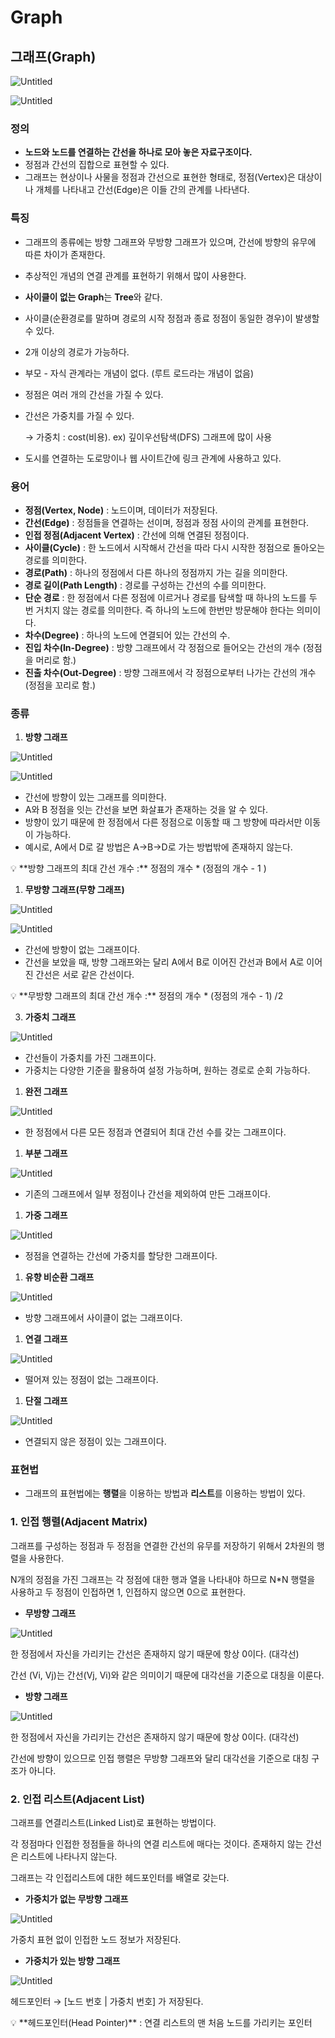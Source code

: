 # Graph

## 그래프(Graph)

![Untitled](Graph%20292171e081aa415b897c284d0aea5794/Untitled.png)

![Untitled](Graph%20292171e081aa415b897c284d0aea5794/Untitled%201.png)

### 정의

- **노드와 노드를 연결하는 간선을 하나로 모아 놓은 자료구조이다.**
- 정점과 간선의 집합으로 표현할 수 있다.
- 그래프는 현상이나 사물을 정점과 간선으로 표현한 형태로, 정점(Vertex)은 대상이나 개체를 나타내고 간선(Edge)은 이들 간의 관계를 나타낸다.

### 특징

- 그래프의 종류에는 방향 그래프와 무방향 그래프가 있으며, 간선에 방향의 유무에 따른 차이가 존재한다.
- 추상적인 개념의 연결 관계를 표현하기 위해서 많이 사용한다.
- **사이클이 없는 Graph**는 **Tree**와 같다.
- 사이클(순환경로를 말하며 경로의 시작 정점과 종료 정점이 동일한 경우)이 발생할 수 있다.
- 2개 이상의 경로가 가능하다.
- 부모 - 자식 관계라는 개념이 없다. (루트 로드라는 개념이 없음)
- 정점은 여러 개의 간선을 가질 수 있다.
- 간선은 가중치를 가질 수 있다.
    
    → 가중치 : cost(비용). ex) 깊이우선탐색(DFS) 그래프에 많이 사용
    
- 도시를 연결하는 도로망이나 웹 사이트간에 링크 관계에 사용하고 있다.

### 용어

- **정점(Vertex, Node)** : 노드이며, 데이터가 저장된다.
- **간선(Edge)** : 정점들을 연결하는 선이며, 정점과 정점 사이의 관계를 표현한다.
- **인접 정점(Adjacent Vertex)** : 간선에 의해 연결된 정점이다.
- **사이클(Cycle)** : 한 노드에서 시작해서 간선을 따라 다시 시작한 정점으로 돌아오는 경로를 의미한다.
- **경로(Path)** : 하나의 정점에서 다른 하나의 정점까지 가는 길을 의미한다.
- **경로 길이(Path Length)** : 경로를 구성하는 간선의 수를 의미한다.
- **단순 경로** : 한 정점에서 다른 정점에 이르거나 경로를 탐색할 때 하나의 노드를 두 번 거치지 않는 경로를 의미한다. 즉 하나의 노드에 한번만 방문해야 한다는 의미이다.
- **차수(Degree)** : 하나의 노드에 연결되어 있는 간선의 수.
- **진입 차수(In-Degree)** : 방향 그래프에서 각 정점으로 들어오는 간선의 개수 (정점을 머리로 함.)
- **진출 차수(Out-Degree)** : 방향 그래프에서 각 정점으로부터 나가는 간선의 개수(정점을 꼬리로 함.)

### 종류

1. **방향 그래프**

![Untitled](Graph%20292171e081aa415b897c284d0aea5794/Untitled%202.png)

![Untitled](Graph%20292171e081aa415b897c284d0aea5794/Untitled%203.png)

- 간선에 방향이 있는 그래프를 의미한다.
- A와 B 정점을 잇는 간선을 보면 화살표가 존재하는 것을 알 수 있다.
- 방향이 있기 때문에 한 정점에서 다른 정점으로 이동할 때 그 방향에 따라서만 이동이 가능하다.
- 예시로, A에서 D로 갈 방법은 A→B→D로 가는 방법밖에 존재하지 않는다.

<aside>
💡 **방향 그래프의 최대 간선 개수 :** 정점의 개수 * (정점의 개수 - 1 )

</aside>

1. **무방향 그래프(무향 그래프)**

![Untitled](Graph%20292171e081aa415b897c284d0aea5794/Untitled%204.png)

![Untitled](Graph%20292171e081aa415b897c284d0aea5794/Untitled%205.png)

- 간선에 방향이 없는 그래프이다.
- 간선을 보았을 때, 방향 그래프와는 달리 A에서 B로 이어진 간선과 B에서 A로 이어진 간선은 서로 같은 간선이다.

<aside>
💡 **무방향 그래프의 최대 간선 개수 :** 정점의 개수 * (정점의 개수 - 1) /2

</aside>

3. **가중치 그래프**

![Untitled](Graph%20292171e081aa415b897c284d0aea5794/Untitled%206.png)

- 간선들이 가중치를 가진 그래프이다.
- 가중치는 다양한 기준을 활용하여 설정 가능하며, 원하는 경로로 순회 가능하다.

1. **완전 그래프**  

![Untitled](Graph%20292171e081aa415b897c284d0aea5794/Untitled%207.png)

- 한 정점에서 다른 모든 정점과 연결되어 최대 간선 수를 갖는 그래프이다.

1. **부분 그래프** 

![Untitled](Graph%20292171e081aa415b897c284d0aea5794/Untitled%208.png)

- 기존의 그래프에서 일부 정점이나 간선을 제외하여 만든 그래프이다.

1. **가중 그래프** 

![Untitled](Graph%20292171e081aa415b897c284d0aea5794/Untitled%209.png)

- 정점을 연결하는 간선에 가중치를 할당한 그래프이다.

1. **유향 비순환 그래프** 

![Untitled](Graph%20292171e081aa415b897c284d0aea5794/Untitled%2010.png)

- 방향 그래프에서 사이클이 없는 그래프이다.

1. **연결 그래프** 

![Untitled](Graph%20292171e081aa415b897c284d0aea5794/Untitled%2011.png)

- 떨어져 있는 정점이 없는 그래프이다.

1. **단절 그래프** 

![Untitled](Graph%20292171e081aa415b897c284d0aea5794/Untitled%2012.png)

- 연결되지 않은 정점이 있는 그래프이다.

### 표현법

- 그래프의 표현법에는 **행렬**을 이용하는 방법과 **리스트**를 이용하는 방법이 있다.

### 1. **인접 행렬(Adjacent Matrix)**

그래프를 구성하는 정점과 두 정점을 연결한 간선의 유무를 저장하기 위해서 2차원의 행렬을 사용한다.

N개의 정점을 가진 그래프는 각 정점에 대한 행과 열을 나타내야 하므로 N*N 행렬을 사용하고 두 정점이 인접하면 1, 인접하지 않으면 0으로 표현한다.

- **무방향 그래프**

![Untitled](Graph%20292171e081aa415b897c284d0aea5794/Untitled%2013.png)

한 정점에서 자신을 가리키는 간선은 존재하지 않기 때문에 항상 0이다. (대각선)

간선 (Vi, Vj)는 간선(Vj, Vi)와 같은 의미이기 때문에 대각선을 기준으로 대칭을 이룬다.

- **방향 그래프**

![Untitled](Graph%20292171e081aa415b897c284d0aea5794/Untitled%2014.png)

한 정점에서 자신을 가리키는 간선은 존재하지 않기 때문에 항상 0이다. (대각선)

간선에 방향이 있으므로 인접 행렬은 무방향 그래프와 달리 대각선을 기준으로 대칭 구조가 아니다.

### 2. **인접 리스트(Adjacent List)**

그래프를 연결리스트(Linked List)로 표현하는 방법이다.

각 정점마다 인접한 정점들을 하나의 연결 리스트에 매다는 것이다. 존재하지 않는 간선은 리스트에 나타나지 않는다. 

그래프는 각 인접리스트에 대한 헤드포인터를 배열로 갖는다.

- **가중치가 없는 무방향 그래프**

![Untitled](Graph%20292171e081aa415b897c284d0aea5794/Untitled%2015.png)

가중치 표현 없이 인접한 노드 정보가 저장된다.

- **가중치가 있는 방향 그래프**

![Untitled](Graph%20292171e081aa415b897c284d0aea5794/Untitled%2016.png)

헤드포인터  → [노드 번호 | 가중치 번호] 가 저장된다.

<aside>
💡 **헤드포인터(Head Pointer)** : 연결 리스트의 맨 처음 노드를 가리키는 포인터

</aside>